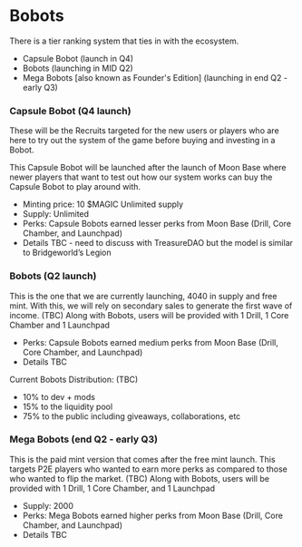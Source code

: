 # Bobots

There is a tier ranking system that ties in with the ecosystem.&#x20;

* Capsule Bobot (launch in Q4)&#x20;
* Bobots (launching in MID Q2)&#x20;
* Mega Bobots \[also known as Founder's Edition] (launching in end Q2 - early Q3)&#x20;



### Capsule Bobot (Q4 launch)&#x20;

These will be the Recruits targeted for the new users or players who are here to try out the system of the game before buying and investing in a Bobot.

This Capsule Bobot will be launched after the launch of Moon Base where newer players that want to test out how our system works can buy the Capsule Bobot to play around with.

* Minting price: 10 $MAGIC Unlimited supply
* Supply: Unlimited
* Perks: Capsule Bobots earned lesser perks from Moon Base (Drill, Core Chamber, and Launchpad)&#x20;
* Details TBC - need to discuss with TreasureDAO but the model is similar to Bridgeworld’s Legion

### Bobots (Q2 launch)&#x20;

This is the one that we are currently launching, 4040 in supply and free mint. With this, we will rely on secondary sales to generate the first wave of income. (TBC) Along with Bobots, users will be provided with 1 Drill, 1 Core Chamber and 1 Launchpad&#x20;

* Perks: Capsule Bobots earned medium perks from Moon Base (Drill, Core Chamber, and Launchpad)&#x20;
* Details TBC&#x20;

Current Bobots Distribution: (TBC)&#x20;

* 10% to dev + mods
* 15% to the liquidity pool&#x20;
* 75% to the public including giveaways, collaborations, etc

### Mega Bobots (end Q2 - early Q3)&#x20;

This is the paid mint version that comes after the free mint launch. This targets P2E players who wanted to earn more perks as compared to those who wanted to flip the market. (TBC) Along with Bobots, users will be provided with 1 Drill, 1 Core Chamber, and 1 Launchpad&#x20;

* Supply: 2000&#x20;
* Perks: Mega Bobots earned higher perks from Moon Base (Drill, Core Chamber, and Launchpad)&#x20;
* Details TBC
